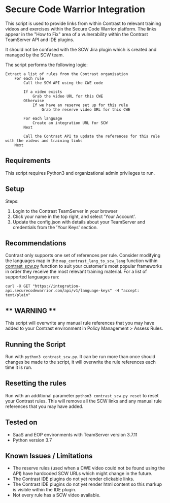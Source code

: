 # Secure Code Warrior Integration

This script is used to provide links from within Contrast to relevant training videos and exercises within the Secure Code Warrior platform. The links appear in the "How to Fix" area of a vulnerability within the Contrast TeamServer API and IDE plugins.

It should not be confused with the SCW Jira plugin which is created and managed by the SCW team.

The script performs the following logic:

```
Extract a list of rules from the Contrast organisation
    For each rule
        Call the SCW API using the CWE code
        
        If a video exists
            Grab the video URL for this CWE
        Otherwise
            If we have an reserve set up for this rule
                Grab the reserve video URL for this CWE

        For each language
            Create an integration URL for SCW
        Next

        Call the Contrast API to update the references for this rule with the videos and training links
    Next
```

## Requirements

This script requires Python3 and organizational admin privileges to run.

## Setup

Steps:
1. Login to the Contrast TeamServer in your browser
1. Click your name in the top right, and select 'Your Account'.
1. Update the config.json with details about your TeamServer and credentials from the 'Your Keys' section.

## Recommendations

Contrast only supports one set of references per rule. Consider modifying the languages map in the `map_contrast_lang_to_scw_lang` function within [contrast_scw.py](contrast_scw.py) function to suit your customer's most popular frameworks in order they receive the most relevant training material. For a list of supported languages run: 

```curl -X GET "https://integration-api.securecodewarrior.com/api/v1/language-keys" -H "accept: text/plain"```

## ** WARNING **

This script will overwrite any manual rule references that you may have added to your Contrast environment in Policy Management > Assess Rules.

## Running the Script

Run with `python3 contrast_scw.py`. It can be run more than once should changes be made to the script, it will overwrite the rule references each time it is run.

## Resetting the rules

Run with an additional parameter `python3 contrast_scw.py reset` to reset your Contrast rules. This will remove all the SCW links and any manual rule references that you may have added.

## Tested on

* SaaS and EOP environments with TeamServer version 3.7.11
* Python version 3.7

## Known Issues / Limitations

* The reserve rules (used when a CWE video could not be found using the API) have hardcoded SCW URLs which might change in the future.
* The Contrast IDE plugins do not yet render clickable links.
* The Contrast IDE plugins do not yet render html content so this markup is visible within the IDE plugin.
* Not every rule has a SCW video available.